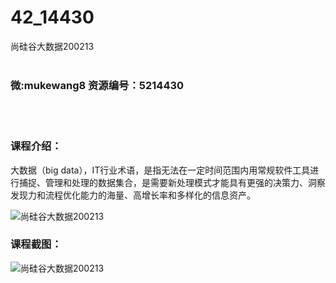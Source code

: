 # 42_14430
尚硅谷大数据200213
<br/></br>
<h3>微:mukewang8 资源编号：5214430</h3>
<br/></br>
<h3>课程介绍：</h3>
<p><a title="查看与 大数据 相关的文章" target="_blank">大数据</a>（big data），IT行业术语，是指无法在一定时间范围内用常规软件工具进行捕捉、管理和处理的数据集合，是需要新处理模式才能具有更强的决策力、洞察发现力和流程优化能力的海量、高增长率和多样化的信息资产。</p>
<p><img src="https://www.ko996.com/wp-content/uploads/img/2020/07/1-51-300x284.png" alt="尚硅谷大数据200213"></p>
<div class="info-desc">
<h3>课程截图：</h3>
<p><img src="https://www.ko996.com/wp-content/uploads/img/2020/07/2-59.png" alt="尚硅谷大数据200213"></p>


			
</div>
